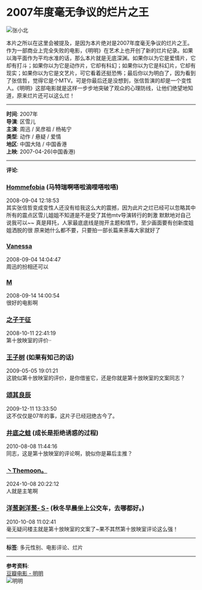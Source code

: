 # 2007年度毫无争议的烂片之王

![张小北](https://img1.doubanio.com/icon/u2279829-8.jpg)

本片之所以在这里会被提及，是因为本片绝对是2007年度毫无争议的烂片之王。作为一部商业上完全失败的电影，《明明》在艺术上也开创了新的烂片纪录。如果以海平面作为平均水准的话，那么本片就是无底深渊。如果你以为它是爱情片，它却有打斗；如果你以为它是动作片，它却有科幻；如果你以为它是科幻片，它却有现实；如果你以为它是文艺片，可它看着还挺恐怖；最后你以为明白了，因为看到了张信哲，觉得它是个MTV。可是你最后还是没想到，张信哲演的却是一个变性人。《明明》这部电影就是这样一步步地突破了观众的心理防线，让他们绝望地知道，原来烂片还可以这么烂！

---

**时间**: 2007年  
**导演**: 区雪儿  
**主演**: 周迅 / 吴彦祖 / 杨祐宁  
**类型**: 动作 / 悬疑 / 爱情  
**地区**: 中国大陆 / 中国香港  
**上映**: 2007-04-26(中国香港)

---

**评论**:

### [Hommefobia](https://www.douban.com/people/2505565) (马特瑞啊嗒啦滴哩嗒啦嗒) 
2008-09-04 12:18:53  
其实张信哲变成变性人还没有给我这么大的震撼，因为此片之烂已经可以忽略其中所有的震点区雪儿姐姐不知道是不是受了其他mtv导演转行的刺激 默默地对自己说我可以~~ 真是拜托，人家最底底线是抛开主题和情节，至少画面要有创新度姐姐洒脱的很 原来她什么都不要，只要拍一部长篇来荼毒大家就好了

### [Vanessa](https://www.douban.com/people/2810437) 
2008-09-04 14:04:47  
周迅的扮相还可以

### [M](https://www.douban.com/people/2910489) 
2008-09-14 14:00:54  
很好的电影啊

### [之子于征](https://www.douban.com/people/1441540) 
2008-10-11 22:41:19  
第十放映室的评价··

### [王子树](https://www.douban.com/people/3968921) (如果有知己的话) 
2009-05-05 19:01:21  
这貌似第十放映室的评价，是你借鉴它，还是你就是第十放映室的文案同志？

### [颂其良辰](https://www.douban.com/people/28488008) 
2009-12-11 13:33:50  
这不仅仅是07年的事，这片子已经冠绝古今了。

### [井底之蛙](https://www.douban.com/people/42195578) (成长是拒绝诱惑的过程) 
2010-08-08 11:44:16  
同志，这是第十放映室的评论啊，貌似你是幕后主推？

### [丶Themoon。](https://www.douban.com/people/194693096) 
2024-10-08 20:22:12  
人就是主笔啊

### [洋葱剥洋葱-Ｓ-](https://www.douban.com/people/2786462) (秋冬早晨坐上公交车，去哪都好。) 
2010-10-08 11:02:41  
毫无疑问楼主就是第十放映室的文案了~果不其然第十放映室评论这么强！

---

**标签**: 多元性别、电影评论、烂片

---

**参考资料**:  
[豆瓣电影 - 明明](https://movie.douban.com/subject/1917577/)  
![明明](https://img9.doubanio.com/view/photo/s_ratio_poster/public/p2456330706.webp)